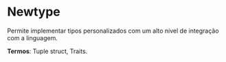 
# Newtype

Permite implementar tipos personalizados com um alto nível de integração com a linguagem.

**Termos**: Tuple struct, Traits.


